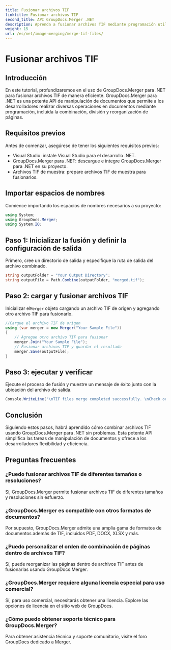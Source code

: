 ```yaml
---
title: Fusionar archivos TIF
linktitle: Fusionar archivos TIF
second_title: API GroupDocs.Merger .NET
description: Aprenda a fusionar archivos TIF mediante programación utilizando GroupDocs.Merger para .NET. API de manipulación eficiente de documentos para desarrolladores .NET.
weight: 15
url: /es/net/image-merging/merge-tif-files/
---
```


# Fusionar archivos TIF

## Introducción
En este tutorial, profundizaremos en el uso de GroupDocs.Merger para .NET para fusionar archivos TIF de manera eficiente. GroupDocs.Merger para .NET es una potente API de manipulación de documentos que permite a los desarrolladores realizar diversas operaciones en documentos mediante programación, incluida la combinación, división y reorganización de páginas.
## Requisitos previos
Antes de comenzar, asegúrese de tener los siguientes requisitos previos:
- Visual Studio: instale Visual Studio para el desarrollo .NET.
- GroupDocs.Merger para .NET: descargue e integre GroupDocs.Merger para .NET en su proyecto.
- Archivos TIF de muestra: prepare archivos TIF de muestra para fusionarlos.

## Importar espacios de nombres
Comience importando los espacios de nombres necesarios a su proyecto:
```csharp
using System; 
using GroupDocs.Merger;
using System.IO;
```
## Paso 1: Inicializar la fusión y definir la configuración de salida
Primero, cree un directorio de salida y especifique la ruta de salida del archivo combinado.
```csharp
string outputFolder = "Your Output Directory";
string outputFile = Path.Combine(outputFolder, "merged.tif");
```
## Paso 2: cargar y fusionar archivos TIF
 Inicializar el`Merger` objeto cargando un archivo TIF de origen y agregando otro archivo TIF para fusionarlo.
```csharp
//Cargue el archivo TIF de origen
using (var merger = new Merger("Your Sample File"))
{
    // Agregue otro archivo TIF para fusionar
    merger.Join("Your Sample File");
    // Fusionar archivos TIF y guardar el resultado
    merger.Save(outputFile);
}
```
## Paso 3: ejecutar y verificar
Ejecute el proceso de fusión y muestre un mensaje de éxito junto con la ubicación del archivo de salida.
```csharp
Console.WriteLine("\nTIF files merge completed successfully. \nCheck output in {0}", outputFolder);
```

## Conclusión
Siguiendo estos pasos, habrá aprendido cómo combinar archivos TIF usando GroupDocs.Merger para .NET sin problemas. Esta potente API simplifica las tareas de manipulación de documentos y ofrece a los desarrolladores flexibilidad y eficiencia.

## Preguntas frecuentes
### ¿Puedo fusionar archivos TIF de diferentes tamaños o resoluciones?
Sí, GroupDocs.Merger permite fusionar archivos TIF de diferentes tamaños y resoluciones sin esfuerzo.
### ¿GroupDocs.Merger es compatible con otros formatos de documentos?
Por supuesto, GroupDocs.Merger admite una amplia gama de formatos de documentos además de TIF, incluidos PDF, DOCX, XLSX y más.
### ¿Puedo personalizar el orden de combinación de páginas dentro de archivos TIF?
Sí, puede reorganizar las páginas dentro de archivos TIF antes de fusionarlas usando GroupDocs.Merger.
### ¿GroupDocs.Merger requiere alguna licencia especial para uso comercial?
Sí, para uso comercial, necesitarás obtener una licencia. Explore las opciones de licencia en el sitio web de GroupDocs.
### ¿Cómo puedo obtener soporte técnico para GroupDocs.Merger?
Para obtener asistencia técnica y soporte comunitario, visite el foro GroupDocs dedicado a Merger.